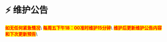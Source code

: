 # ⚡ 维护公告

<mark style="color:red;">**如无任何紧急情况**</mark>\ <mark style="color:red;">**每周五下午18：00准时维护15分钟**</mark>\ <mark style="color:red;">**维护后更新维护公告内容和下次更新预告**</mark>\
